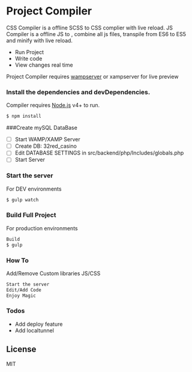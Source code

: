 # Project Compiler

CSS Compiler is a offline SCSS to CSS complier with live reload.
JS Compiler is a offline JS to , combine all js files, transpile from ES6 to ES5 and minify with live reload.

- Run Project
- Write code
- View changes real time

Project Compiler requires [wampserver](https://www.wampserver.com/en/) or xampserver for live preview

### Install the dependencies and devDependencies.

Compiler requires [Node.js](https://nodejs.org/) v4+ to run.

```sh
$ npm install
```

###Create mySQL DataBase

- [ ] Start WAMP/XAMP Server
- [ ] Create DB: 32red_casino
- [ ] Edit DATABASE SETTINGS in src/backend/php/Includes/globals.php
- [ ] Start Server

### Start the server

For DEV environments

```sh
$ gulp watch
```

### Build Full Project

For production environments

```sh
Build
$ gulp
```

### How To

Add/Remove Custom libraries JS/CSS

```sh
Start the server
Edit/Add Code
Enjoy Magic
```

### Todos

- Add deploy feature
- Add localtunnel

## License

MIT
